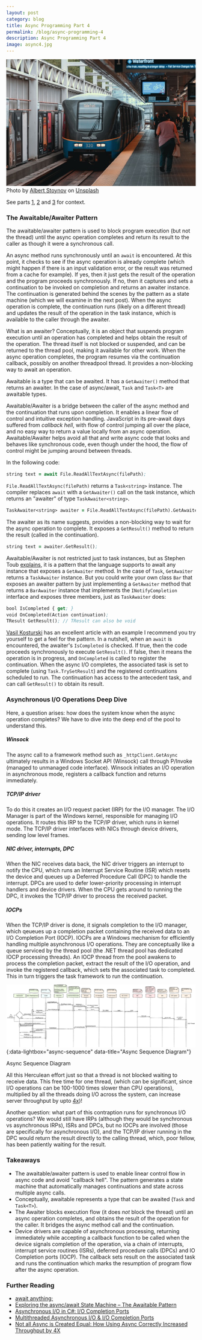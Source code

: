 ```yaml
---
layout: post
category: blog
title: Async Programming Part 4
permalink: /blog/async-programming-4
description: Async Programming Part 4
image: async4.jpg
---
```


![Async Programming](../img/async4.jpg)
<span class="credit">Photo by <a href="https://unsplash.com/@albertstoynov?utm_content=creditCopyText&utm_medium=referral&utm_source=unsplash">Albert Stoynov</a> on <a href="https://unsplash.com/photos/a-train-pulling-into-a-train-station-next-to-a-platform-ILu5lrvtkE0?utm_content=creditCopyText&utm_medium=referral&utm_source=unsplash">Unsplash</a></span>
  

See parts [1](/blog/async-programming-1), [2](/blog/async-programming-2) and [3](/blog/async-programming-3) for context.

### The Awaitable/Awaiter Pattern

The awaitable/awaiter pattern is used to block program execution (but not the thread) until the async operation completes and return its result to the caller as though it were a synchronous call.

An async method runs synchronously until an `await` is encountered. At this point, it checks to see if the async operation is already complete (which might happen if there is an input validation error, or the result was returned from a cache for example). If yes, then it just gets the result of the operation and the program proceeds synchronously. If no, then it captures and sets a continuation to be invoked on completion and returns an awaiter instance. The continuation is generated behind the scenes by the pattern as a state machine (which we will examine in the next post). When the async operation is complete, the continuation runs (likely on a different thread) and updates the result of the operation in the task instance, which is available to the caller through the awaiter.

What is an awaiter? Conceptually, it is an object that suspends program execution until an operation has completed and helps obtain the result of the operation. The thread itself is not blocked or suspended, and can be returned to the thread pool, making it available for other work. When the async operation completes, the program resumes via the continuation callback, possibly on another threadpool thread. It provides a non-blocking way to await an operation.

Awaitable is a type that can be awaited. It has a `GetAwaiter()` method that returns an awaiter. In the case of async/await, `Task` and `Task<T>` are awaitable types. 

Awaitable/Awaiter is a bridge between the caller of the async method and the continuation that runs upon completion. It enables a linear flow of control and intuitive exception handling. JavaScript in its pre-await days suffered from *callback hell*, with flow of control jumping all over the place, and no easy way to return a value locally from an async operation. Awaitable/Awaiter helps avoid all that and write async code that looks and behaves like synchronous code, even though under the hood, the flow of control might be jumping around between threads.    

In the following code:
```clojure
string text = await File.ReadAllTextAsync(filePath);
```

`File.ReadAllTextAsync(filePath)` returns a `Task<string>` instance. The compiler replaces `await` with a `GetAwaiter()` call on the task instance, which returns an "awaiter"  of type `TaskAwaiter<string>`. 

```clojure
TaskAwaiter<string> awaiter = File.ReadAllTextAsync(filePath).GetAwaiter();
```

The awaiter as its name suggests, provides a non-blocking way to wait for the async operation to complete. It exposes a `GetResult()` method to return the result (called in the continuation). 
```clojure
string text = awaiter.GetResult();
```

Awaitable/Awaiter is not restricted just to task instances, but as Stephen Toub [explains](https://devblogs.microsoft.com/pfxteam/await-anything/), it is a pattern that the language supports to await any instance that exposes a `GetAwaiter` method. In the case of `Task`, `GetAwaiter` returns a `TaskAwaiter` instance. But you could write your own class `Bar` that exposes an awaiter pattern by just implementing a `GetAwaiter` method that returns a `BarAwaiter` instance that implements the `INotifyCompletion` interface and exposes three members, just as `TaskAwaiter` does:
```clojure
bool IsCompleted { get; }
void OnCompleted(Action continuation);
TResult GetResult(); // TResult can also be void
```

[Vasil Kosturski](https://vkontech.com/exploring-the-async-await-state-machine-the-awaitable-pattern/) has an excellent article with an example I recommend you try yourself to get a feel for the pattern. In a nutshell, when an `await` is encountered, the awaiter's `IsCompleted` is checked. If true, then the code proceeds synchronously to execute `GetResult()`. If false, then it means the operation is in progress, and `OnCompleted` is called to register the continuation. When the async I/O completes, the associated task is set to complete (using `Task.TrySetResult`) and the registered continuations scheduled to run. The continuation has access to the antecedent task, and can call `GetResult()` to obtain its result.

### Asynchronous I/O Operations Deep Dive

Here, a question arises: how does the system know when the async operation completes? We have to dive into the deep end of the pool to understand this. 

##### Winsock
The async call to a framework method such as `_httpClient.GetAsync` ultimately results in a Windows Socket API (Winsock) call through P/Invoke (managed to unmanaged code interface). Winsock initiates an I/O operation in asynchronous mode, registers a callback function and returns immediately. 

##### TCP/IP driver
To do this it creates an I/O request packet (IRP) for the I/O manager. The I/O Manager is part of the Windows kernel, responsible for managing I/O operations. It routes this IRP to the TCP/IP driver, which runs in kernel mode. The TCP/IP driver interfaces with NICs through device drivers, sending low level frames. 

##### NIC driver, interrupts, DPC
When the NIC receives data back, the NIC driver triggers an interrupt to notify the CPU, which runs an Interrupt Service Routine (ISR) which resets the device and queues up a Deferred Procedure Call (DPC) to handle the interrupt. DPCs are used to defer lower-priority processing in interrupt handlers and device drivers. When the CPU gets around to running the DPC, it invokes the TCP/IP driver to process the received packet. 

##### IOCPs
When the TCP/IP driver is done, it signals completion to the I/O manager, which qeueues up a completion packet containing the received data to an I/O Completion Port (IOCP). IOCPs are a Windows mechanism for efficiently handling multiple asynchronous I/O operations. They are conceptually like a queue serviced by the thread pool (the .NET thread pool has dedicated IOCP processing threads). An IOCP thread from the pool awakens to process the completion packet, extract the result of the I/O operation, and invoke the registered callback, which sets the associated task to completed. This in turn triggers the task framework to run the continuation. 

[![Async Sequence Diagram](../img/async-sequence.png)](../img/async-sequence.png){:data-lightbox="async-sequence" data-title="Async Sequence Diagram"}

<span class="credit">Async Sequence Diagram</span>

All this Herculean effort just so that a thread is not blocked waiting to receive data. This free time for one thread, (which can be significant, since I/O operations can be 100-1000 times slower than CPU operations), multiplied by all the threads doing I/O across the system, can increase server throughput by upto [4x](https://mahdytech.com/2019/02/22/async-throughput-4x/))! 

Another question: what part of this contraption runs for synchronous I/O operations? We would still have IRPs (although they would be synchronous vs asynchronous IRPs), ISRs and DPCs, but no IOCPs are involved (those are specifically for asynchronous I/O), and the TCP/IP driver running in the DPC would return the result directly to the calling thread, which, poor fellow, has been patiently waiting for the result.

### Takeaways
- The awaitable/awaiter pattern is used to enable linear control flow in async code and avoid "callback hell". The pattern generates a state machine that automatically manages continuations and state across multiple async calls.
- Conceptually, awaitable represents a type that can be awaited (`Task` and `Task<T>`).
- The Awaiter blocks execution flow (it does *not* block the thread) until an async operation completes, and obtains the result of the operation for the caller. It bridges the async method call and the continuation. 
- Device drivers are capable of asynchronous processing, returning immediately while accepting a callback function to be called when the device signals completion of the operation, via a chain of interrupts, interrupt service routines (ISRs), deferred procedure calls (DPCs) and IO Completion ports (IOCP). The callback sets result on the associated task and runs the continuation which marks the resumption of program flow after the async operation.


### Further Reading
- [await anything;](https://devblogs.microsoft.com/pfxteam/await-anything/)
- [Exploring the async/await State Machine – The Awaitable Pattern](https://vkontech.com/exploring-the-async-await-state-machine-the-awaitable-pattern/)
- [Asynchronous I/O in C#: I/O Completion Ports](https://dschenkelman.github.io/2013/10/29/asynchronous-io-in-c-io-completion-ports/)
- [Multithreaded Asynchronous I/O & I/O Completion Ports](https://www.drdobbs.com/cpp/multithreaded-asynchronous-io-io-comple/201202921) 
- [Not all Async is Created Equal: How Using Async Correctly Increased Throughput by 4X](https://mahdytech.com/2019/02/22/async-throughput-4x/)